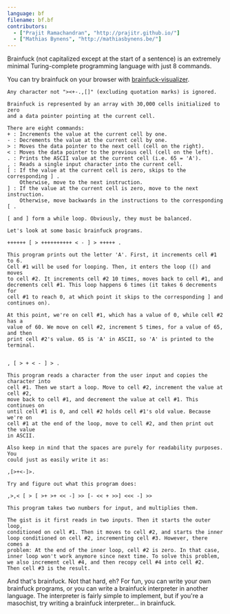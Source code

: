 ```yaml
---
language: bf
filename: bf.bf
contributors:
  - ["Prajit Ramachandran", "http://prajitr.github.io/"]
  - ["Mathias Bynens", "http://mathiasbynens.be/"]
---
```


Brainfuck (not capitalized except at the start of a sentence) is an extremely
minimal Turing-complete programming language with just 8 commands.

You can try brainfuck on your browser with [brainfuck-visualizer](http://fatiherikli.github.io/brainfuck-visualizer/).

```bf
Any character not "><+-.,[]" (excluding quotation marks) is ignored.

Brainfuck is represented by an array with 30,000 cells initialized to zero
and a data pointer pointing at the current cell.

There are eight commands:
+ : Increments the value at the current cell by one.
- : Decrements the value at the current cell by one.
> : Moves the data pointer to the next cell (cell on the right).
< : Moves the data pointer to the previous cell (cell on the left).
. : Prints the ASCII value at the current cell (i.e. 65 = 'A').
, : Reads a single input character into the current cell.
[ : If the value at the current cell is zero, skips to the corresponding ] .
    Otherwise, move to the next instruction.
] : If the value at the current cell is zero, move to the next instruction.
    Otherwise, move backwards in the instructions to the corresponding [ .

[ and ] form a while loop. Obviously, they must be balanced.

Let's look at some basic brainfuck programs.

++++++ [ > ++++++++++ < - ] > +++++ .

This program prints out the letter 'A'. First, it increments cell #1 to 6.
Cell #1 will be used for looping. Then, it enters the loop ([) and moves
to cell #2. It increments cell #2 10 times, moves back to cell #1, and
decrements cell #1. This loop happens 6 times (it takes 6 decrements for
cell #1 to reach 0, at which point it skips to the corresponding ] and
continues on).

At this point, we're on cell #1, which has a value of 0, while cell #2 has a
value of 60. We move on cell #2, increment 5 times, for a value of 65, and then
print cell #2's value. 65 is 'A' in ASCII, so 'A' is printed to the terminal.


, [ > + < - ] > .

This program reads a character from the user input and copies the character into
cell #1. Then we start a loop. Move to cell #2, increment the value at cell #2,
move back to cell #1, and decrement the value at cell #1. This continues on
until cell #1 is 0, and cell #2 holds cell #1's old value. Because we're on
cell #1 at the end of the loop, move to cell #2, and then print out the value
in ASCII.

Also keep in mind that the spaces are purely for readability purposes. You
could just as easily write it as:

,[>+<-]>.

Try and figure out what this program does:

,>,< [ > [ >+ >+ << -] >> [- << + >>] <<< -] >>

This program takes two numbers for input, and multiplies them.

The gist is it first reads in two inputs. Then it starts the outer loop,
conditioned on cell #1. Then it moves to cell #2, and starts the inner
loop conditioned on cell #2, incrementing cell #3. However, there comes a
problem: At the end of the inner loop, cell #2 is zero. In that case,
inner loop won't work anymore since next time. To solve this problem,
we also increment cell #4, and then recopy cell #4 into cell #2.
Then cell #3 is the result.
```

And that's brainfuck. Not that hard, eh? For fun, you can write your own
brainfuck programs, or you can write a brainfuck interpreter in another
language. The interpreter is fairly simple to implement, but if you're a
masochist, try writing a brainfuck interpreter… in brainfuck.
